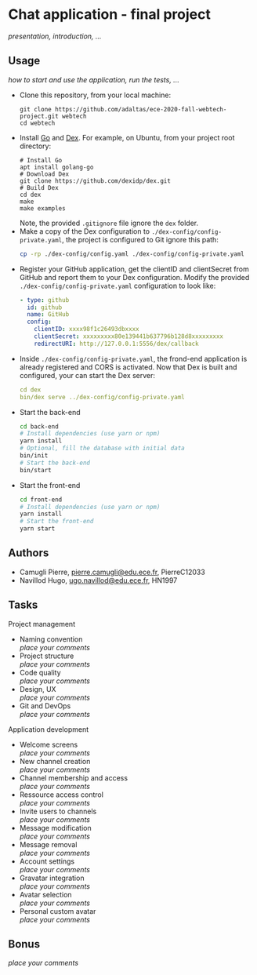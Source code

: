 
# Chat application - final project

*presentation, introduction, ...*

## Usage

*how to start and use the application, run the tests, ...*

* Clone this repository, from your local machine:
  ```
  git clone https://github.com/adaltas/ece-2020-fall-webtech-project.git webtech
  cd webtech
  ```
* Install [Go](https://golang.org/) and [Dex](https://dexidp.io/docs/getting-started/). For example, on Ubuntu, from your project root directory:   
  ```
  # Install Go
  apt install golang-go
  # Download Dex
  git clone https://github.com/dexidp/dex.git
  # Build Dex
  cd dex
  make
  make examples
  ```
  Note, the provided `.gitignore` file ignore the `dex` folder.
* Make a copy of the Dex configuration to `./dex-config/config-private.yaml`, the project is configured to Git ignore this path:
  ```bash
  cp -rp ./dex-config/config.yaml ./dex-config/config-private.yaml
  ```
* Register your GitHub application, get the clientID and clientSecret from GitHub and report them to your Dex configuration. Modify the provided `./dex-config/config-private.yaml` configuration to look like:
  ```yaml
  - type: github
    id: github
    name: GitHub
    config:
      clientID: xxxx98f1c26493dbxxxx
      clientSecret: xxxxxxxxx80e139441b637796b128d8xxxxxxxxx
      redirectURI: http://127.0.0.1:5556/dex/callback
  ```
* Inside `./dex-config/config-private.yaml`, the frond-end application is already registered and CORS is activated. Now that Dex is built and configured, your can start the Dex server:
  ```yaml
  cd dex
  bin/dex serve ../dex-config/config-private.yaml
  ```
* Start the back-end
  ```bash
  cd back-end
  # Install dependencies (use yarn or npm)
  yarn install
  # Optional, fill the database with initial data
  bin/init
  # Start the back-end
  bin/start
  ```
* Start the front-end
  ```bash
  cd front-end
  # Install dependencies (use yarn or npm)
  yarn install
  # Start the front-end
  yarn start
  ```

## Authors

* Camugli Pierre, pierre.camugli@edu.ece.fr, PierreC12033
* Navillod Hugo, ugo.navillod@edu.ece.fr, HN1997

## Tasks

Project management

* Naming convention   
  *place your comments*
* Project structure   
  *place your comments*
* Code quality   
  *place your comments*
* Design, UX   
  *place your comments*
* Git and DevOps   
  *place your comments*

Application development

* Welcome screens   
  *place your comments*
* New channel creation   
  *place your comments*
* Channel membership and access   
  *place your comments*
* Ressource access control   
  *place your comments*
* Invite users to channels   
  *place your comments*
* Message modification   
  *place your comments*
* Message removal   
  *place your comments*
* Account settings   
  *place your comments*
* Gravatar integration   
  *place your comments*
* Avatar selection   
  *place your comments*
* Personal custom avatar   
  *place your comments*

## Bonus

*place your comments*
